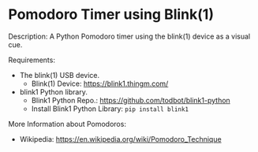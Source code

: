 # Pomodoro Timer using Blink(1)

Description: A Python Pomodoro timer using the blink(1) device as a visual cue.

Requirements:
* The blink(1) USB device.
  * Blink(1) Device: https://blink1.thingm.com/
* blink1 Python library.
  * Blink1 Python Repo.: https://github.com/todbot/blink1-python
  * Install Blink1 Python Library: `pip install blink1`

More Information about Pomodoros:
* Wikipedia: https://en.wikipedia.org/wiki/Pomodoro_Technique
